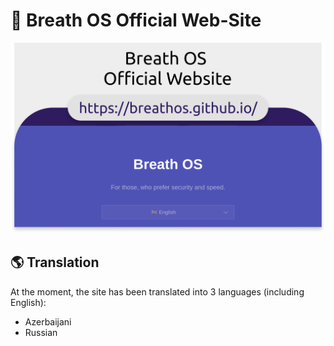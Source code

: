 # 👀 Breath OS Official Web-Site

<img alt="preview" src="./images/preview.png">

## 🌎 Translation
At the moment, the site has been translated into 3 languages (including English):

- Azerbaijani
- Russian